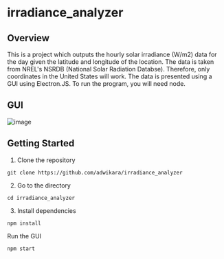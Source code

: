 # irradiance_analyzer

## Overview
This is a project which outputs the hourly solar irradiance (W/m2) data for the day given the latitude and longitude of the location. The data is taken from NREL's NSRDB (National Solar Radiation Databse). Therefore, only coordinates in the United States will work. The data is presented using a GUI using Electron.JS. To run the program, you will need node.

## GUI
![image](https://user-images.githubusercontent.com/33497234/81099234-93161700-8ed8-11ea-82f3-9bab98f124b6.png)

## Getting Started
1. Clone the repository
```
git clone https://github.com/adwikara/irradiance_analyzer

```
2. Go to the directory
```
cd irradiance_analyzer

```
3. Install dependencies
```
npm install

```
Run the GUI
```
npm start

```
